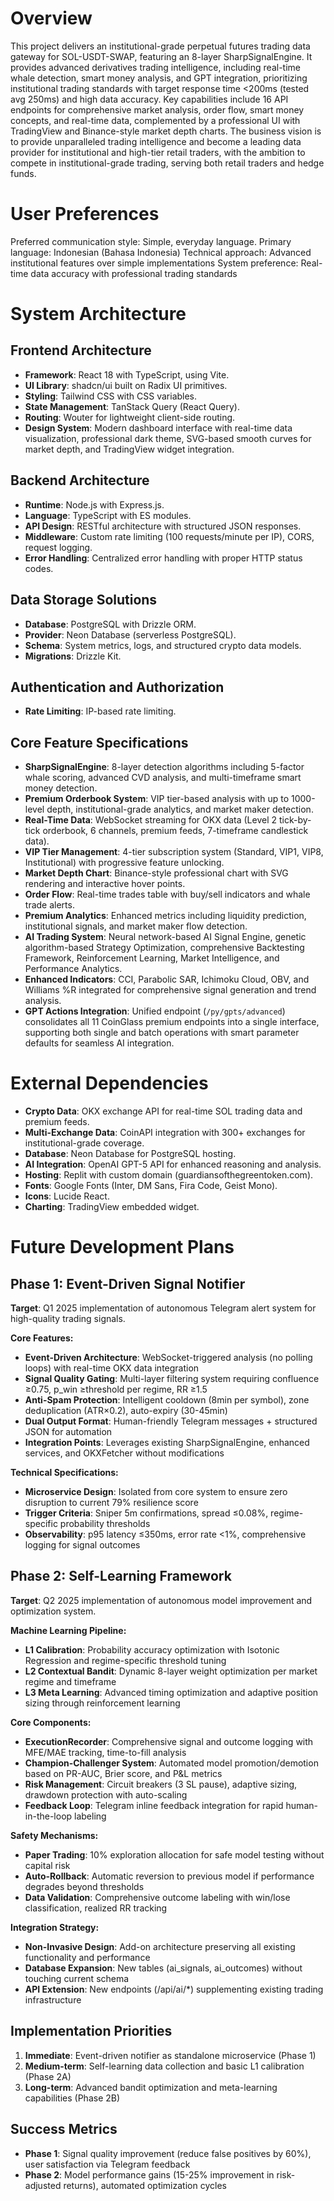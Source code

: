 # Overview

This project delivers an institutional-grade perpetual futures trading data gateway for SOL-USDT-SWAP, featuring an 8-layer SharpSignalEngine. It provides advanced derivatives trading intelligence, including real-time whale detection, smart money analysis, and GPT integration, prioritizing institutional trading standards with target response time <200ms (tested avg 250ms) and high data accuracy. Key capabilities include 16 API endpoints for comprehensive market analysis, order flow, smart money concepts, and real-time data, complemented by a professional UI with TradingView and Binance-style market depth charts. The business vision is to provide unparalleled trading intelligence and become a leading data provider for institutional and high-tier retail traders, with the ambition to compete in institutional-grade trading, serving both retail traders and hedge funds.

# User Preferences

Preferred communication style: Simple, everyday language.
Primary language: Indonesian (Bahasa Indonesia)
Technical approach: Advanced institutional features over simple implementations
System preference: Real-time data accuracy with professional trading standards

# System Architecture

## Frontend Architecture
- **Framework**: React 18 with TypeScript, using Vite.
- **UI Library**: shadcn/ui built on Radix UI primitives.
- **Styling**: Tailwind CSS with CSS variables.
- **State Management**: TanStack Query (React Query).
- **Routing**: Wouter for lightweight client-side routing.
- **Design System**: Modern dashboard interface with real-time data visualization, professional dark theme, SVG-based smooth curves for market depth, and TradingView widget integration.

## Backend Architecture
- **Runtime**: Node.js with Express.js.
- **Language**: TypeScript with ES modules.
- **API Design**: RESTful architecture with structured JSON responses.
- **Middleware**: Custom rate limiting (100 requests/minute per IP), CORS, request logging.
- **Error Handling**: Centralized error handling with proper HTTP status codes.

## Data Storage Solutions
- **Database**: PostgreSQL with Drizzle ORM.
- **Provider**: Neon Database (serverless PostgreSQL).
- **Schema**: System metrics, logs, and structured crypto data models.
- **Migrations**: Drizzle Kit.

## Authentication and Authorization
- **Rate Limiting**: IP-based rate limiting.

## Core Feature Specifications
- **SharpSignalEngine**: 8-layer detection algorithms including 5-factor whale scoring, advanced CVD analysis, and multi-timeframe smart money detection.
- **Premium Orderbook System**: VIP tier-based analysis with up to 1000-level depth, institutional-grade analytics, and market maker detection.
- **Real-Time Data**: WebSocket streaming for OKX data (Level 2 tick-by-tick orderbook, 6 channels, premium feeds, 7-timeframe candlestick data).
- **VIP Tier Management**: 4-tier subscription system (Standard, VIP1, VIP8, Institutional) with progressive feature unlocking.
- **Market Depth Chart**: Binance-style professional chart with SVG rendering and interactive hover points.
- **Order Flow**: Real-time trades table with buy/sell indicators and whale trade alerts.
- **Premium Analytics**: Enhanced metrics including liquidity prediction, institutional signals, and market maker flow detection.
- **AI Trading System**: Neural network-based AI Signal Engine, genetic algorithm-based Strategy Optimization, comprehensive Backtesting Framework, Reinforcement Learning, Market Intelligence, and Performance Analytics.
- **Enhanced Indicators**: CCI, Parabolic SAR, Ichimoku Cloud, OBV, and Williams %R integrated for comprehensive signal generation and trend analysis.
- **GPT Actions Integration**: Unified endpoint (`/py/gpts/advanced`) consolidates all 11 CoinGlass premium endpoints into a single interface, supporting both single and batch operations with smart parameter defaults for seamless AI integration.

# External Dependencies

- **Crypto Data**: OKX exchange API for real-time SOL trading data and premium feeds.
- **Multi-Exchange Data**: CoinAPI integration with 300+ exchanges for institutional-grade coverage.
- **Database**: Neon Database for PostgreSQL hosting.
- **AI Integration**: OpenAI GPT-5 API for enhanced reasoning and analysis.
- **Hosting**: Replit with custom domain (guardiansofthegreentoken.com).
- **Fonts**: Google Fonts (Inter, DM Sans, Fira Code, Geist Mono).
- **Icons**: Lucide React.
- **Charting**: TradingView embedded widget.

# Future Development Plans

## Phase 1: Event-Driven Signal Notifier
**Target**: Q1 2025 implementation of autonomous Telegram alert system for high-quality trading signals.

**Core Features:**
- **Event-Driven Architecture**: WebSocket-triggered analysis (no polling loops) with real-time OKX data integration
- **Signal Quality Gating**: Multi-layer filtering system requiring confluence ≥0.75, p_win ≥threshold per regime, RR ≥1.5
- **Anti-Spam Protection**: Intelligent cooldown (8min per symbol), zone deduplication (ATR×0.2), auto-expiry (30-45min)
- **Dual Output Format**: Human-friendly Telegram messages + structured JSON for automation
- **Integration Points**: Leverages existing SharpSignalEngine, enhanced services, and OKXFetcher without modifications

**Technical Specifications:**
- **Microservice Design**: Isolated from core system to ensure zero disruption to current 79% resilience score
- **Trigger Criteria**: Sniper 5m confirmations, spread ≤0.08%, regime-specific probability thresholds
- **Observability**: p95 latency ≤350ms, error rate <1%, comprehensive logging for signal outcomes

## Phase 2: Self-Learning Framework  
**Target**: Q2 2025 implementation of autonomous model improvement and optimization system.

**Machine Learning Pipeline:**
- **L1 Calibration**: Probability accuracy optimization with Isotonic Regression and regime-specific threshold tuning
- **L2 Contextual Bandit**: Dynamic 8-layer weight optimization per market regime and timeframe
- **L3 Meta Learning**: Advanced timing optimization and adaptive position sizing through reinforcement learning

**Core Components:**
- **ExecutionRecorder**: Comprehensive signal and outcome logging with MFE/MAE tracking, time-to-fill analysis
- **Champion-Challenger System**: Automated model promotion/demotion based on PR-AUC, Brier score, and P&L metrics
- **Risk Management**: Circuit breakers (3 SL pause), adaptive sizing, drawdown protection with auto-scaling
- **Feedback Loop**: Telegram inline feedback integration for rapid human-in-the-loop labeling

**Safety Mechanisms:**
- **Paper Trading**: 10% exploration allocation for safe model testing without capital risk
- **Auto-Rollback**: Automatic reversion to previous model if performance degrades beyond thresholds
- **Data Validation**: Comprehensive outcome labeling with win/lose classification, realized RR tracking

**Integration Strategy:**
- **Non-Invasive Design**: Add-on architecture preserving all existing functionality and performance
- **Database Expansion**: New tables (ai_signals, ai_outcomes) without touching current schema
- **API Extension**: New endpoints (/api/ai/*) supplementing existing trading infrastructure

## Implementation Priorities
1. **Immediate**: Event-driven notifier as standalone microservice (Phase 1)
2. **Medium-term**: Self-learning data collection and basic L1 calibration (Phase 2A)  
3. **Long-term**: Advanced bandit optimization and meta-learning capabilities (Phase 2B)

## Success Metrics
- **Phase 1**: Signal quality improvement (reduce false positives by 60%), user satisfaction via Telegram feedback
- **Phase 2**: Model performance gains (15-25% improvement in risk-adjusted returns), automated optimization cycles
